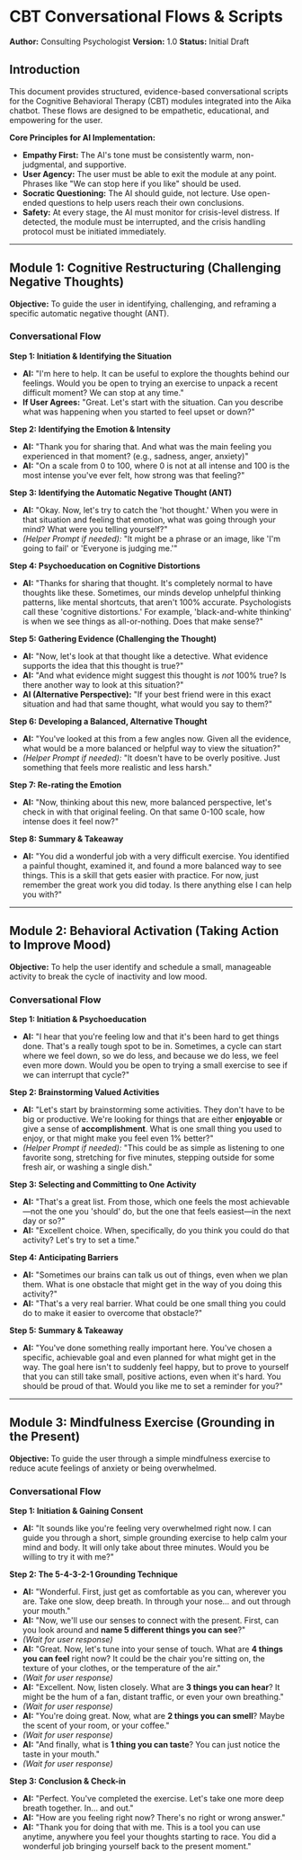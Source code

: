 # CBT Conversational Flows & Scripts

**Author:** Consulting Psychologist
**Version:** 1.0
**Status:** Initial Draft

## Introduction

This document provides structured, evidence-based conversational scripts for the Cognitive Behavioral Therapy (CBT) modules integrated into the Aika chatbot. These flows are designed to be empathetic, educational, and empowering for the user.

**Core Principles for AI Implementation:**
- **Empathy First:** The AI's tone must be consistently warm, non-judgmental, and supportive.
- **User Agency:** The user must be able to exit the module at any point. Phrases like "We can stop here if you like" should be used.
- **Socratic Questioning:** The AI should guide, not lecture. Use open-ended questions to help users reach their own conclusions.
- **Safety:** At every stage, the AI must monitor for crisis-level distress. If detected, the module must be interrupted, and the crisis handling protocol must be initiated immediately.

---

## Module 1: Cognitive Restructuring (Challenging Negative Thoughts)

**Objective:** To guide the user in identifying, challenging, and reframing a specific automatic negative thought (ANT).

### Conversational Flow

**Step 1: Initiation & Identifying the Situation**
- **AI:** "I'm here to help. It can be useful to explore the thoughts behind our feelings. Would you be open to trying an exercise to unpack a recent difficult moment? We can stop at any time."
- **If User Agrees:** "Great. Let's start with the situation. Can you describe what was happening when you started to feel upset or down?"

**Step 2: Identifying the Emotion & Intensity**
- **AI:** "Thank you for sharing that. And what was the main feeling you experienced in that moment? (e.g., sadness, anger, anxiety)"
- **AI:** "On a scale from 0 to 100, where 0 is not at all intense and 100 is the most intense you've ever felt, how strong was that feeling?"

**Step 3: Identifying the Automatic Negative Thought (ANT)**
- **AI:** "Okay. Now, let's try to catch the 'hot thought.' When you were in that situation and feeling that emotion, what was going through your mind? What were you telling yourself?"
- *(Helper Prompt if needed):* "It might be a phrase or an image, like 'I'm going to fail' or 'Everyone is judging me.'"

**Step 4: Psychoeducation on Cognitive Distortions**
- **AI:** "Thanks for sharing that thought. It's completely normal to have thoughts like these. Sometimes, our minds develop unhelpful thinking patterns, like mental shortcuts, that aren't 100% accurate. Psychologists call these 'cognitive distortions.' For example, 'black-and-white thinking' is when we see things as all-or-nothing. Does that make sense?"

**Step 5: Gathering Evidence (Challenging the Thought)**
- **AI:** "Now, let's look at that thought like a detective. What evidence supports the idea that this thought is true?"
- **AI:** "And what evidence might suggest this thought is *not* 100% true? Is there another way to look at this situation?"
- **AI (Alternative Perspective):** "If your best friend were in this exact situation and had that same thought, what would you say to them?"

**Step 6: Developing a Balanced, Alternative Thought**
- **AI:** "You've looked at this from a few angles now. Given all the evidence, what would be a more balanced or helpful way to view the situation?"
- *(Helper Prompt if needed):* "It doesn't have to be overly positive. Just something that feels more realistic and less harsh."

**Step 7: Re-rating the Emotion**
- **AI:** "Now, thinking about this new, more balanced perspective, let's check in with that original feeling. On that same 0-100 scale, how intense does it feel now?"

**Step 8: Summary & Takeaway**
- **AI:** "You did a wonderful job with a very difficult exercise. You identified a painful thought, examined it, and found a more balanced way to see things. This is a skill that gets easier with practice. For now, just remember the great work you did today. Is there anything else I can help you with?"

---

## Module 2: Behavioral Activation (Taking Action to Improve Mood)

**Objective:** To help the user identify and schedule a small, manageable activity to break the cycle of inactivity and low mood.

### Conversational Flow

**Step 1: Initiation & Psychoeducation**
- **AI:** "I hear that you're feeling low and that it's been hard to get things done. That's a really tough spot to be in. Sometimes, a cycle can start where we feel down, so we do less, and because we do less, we feel even more down. Would you be open to trying a small exercise to see if we can interrupt that cycle?"

**Step 2: Brainstorming Valued Activities**
- **AI:** "Let's start by brainstorming some activities. They don't have to be big or productive. We're looking for things that are either **enjoyable** or give a sense of **accomplishment**. What is one small thing you used to enjoy, or that might make you feel even 1% better?"
- *(Helper Prompt if needed):* "This could be as simple as listening to one favorite song, stretching for five minutes, stepping outside for some fresh air, or washing a single dish."

**Step 3: Selecting and Committing to One Activity**
- **AI:** "That's a great list. From those, which one feels the most achievable—not the one you 'should' do, but the one that feels easiest—in the next day or so?"
- **AI:** "Excellent choice. When, specifically, do you think you could do that activity? Let's try to set a time."

**Step 4: Anticipating Barriers**
- **AI:** "Sometimes our brains can talk us out of things, even when we plan them. What is one obstacle that might get in the way of you doing this activity?"
- **AI:** "That's a very real barrier. What could be one small thing you could do to make it easier to overcome that obstacle?"

**Step 5: Summary & Takeaway**
- **AI:** "You've done something really important here. You've chosen a specific, achievable goal and even planned for what might get in the way. The goal here isn't to suddenly feel happy, but to prove to yourself that you can still take small, positive actions, even when it's hard. You should be proud of that. Would you like me to set a reminder for you?"

---

## Module 3: Mindfulness Exercise (Grounding in the Present)

**Objective:** To guide the user through a simple mindfulness exercise to reduce acute feelings of anxiety or being overwhelmed.

### Conversational Flow

**Step 1: Initiation & Gaining Consent**
- **AI:** "It sounds like you're feeling very overwhelmed right now. I can guide you through a short, simple grounding exercise to help calm your mind and body. It will only take about three minutes. Would you be willing to try it with me?"

**Step 2: The 5-4-3-2-1 Grounding Technique**
- **AI:** "Wonderful. First, just get as comfortable as you can, wherever you are. Take one slow, deep breath. In through your nose... and out through your mouth."
- **AI:** "Now, we'll use our senses to connect with the present. First, can you look around and **name 5 different things you can see**?"
- *(Wait for user response)*
- **AI:** "Great. Now, let's tune into your sense of touch. What are **4 things you can feel** right now? It could be the chair you're sitting on, the texture of your clothes, or the temperature of the air."
- *(Wait for user response)*
- **AI:** "Excellent. Now, listen closely. What are **3 things you can hear**? It might be the hum of a fan, distant traffic, or even your own breathing."
- *(Wait for user response)*
- **AI:** "You're doing great. Now, what are **2 things you can smell**? Maybe the scent of your room, or your coffee."
- *(Wait for user response)*
- **AI:** "And finally, what is **1 thing you can taste**? You can just notice the taste in your mouth."
- *(Wait for user response)*

**Step 3: Conclusion & Check-in**
- **AI:** "Perfect. You've completed the exercise. Let's take one more deep breath together. In... and out."
- **AI:** "How are you feeling right now? There's no right or wrong answer."
- **AI:** "Thank you for doing that with me. This is a tool you can use anytime, anywhere you feel your thoughts starting to race. You did a wonderful job bringing yourself back to the present moment."
